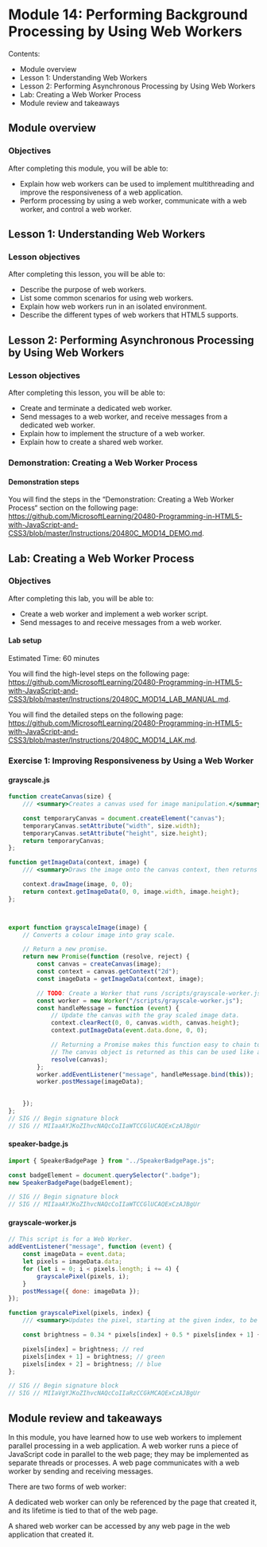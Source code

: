 Module 14: Performing Background Processing by Using Web Workers
===
Contents:
- Module overview
- Lesson 1:	Understanding Web Workers
- Lesson 2:	Performing Asynchronous Processing by Using Web Workers
- Lab:	Creating a Web Worker Process
- Module review and takeaways

## Module overview
### Objectives
After completing this module, you will be able to:
- Explain how web workers can be used to implement multithreading and improve the responsiveness of a web 
application.
- Perform processing by using a web worker, communicate with a web worker, and control a web worker.

## Lesson 1: Understanding Web Workers
### Lesson objectives
After completing this lesson, you will be able to:
- Describe the purpose of web workers.
- List some common scenarios for using web workers.
- Explain how web workers run in an isolated environment.
- Describe the different types of web workers that HTML5 supports.

## Lesson 2: Performing Asynchronous Processing by Using Web Workers
### Lesson objectives
After completing this lesson, you will be able to:
- Create and terminate a dedicated web worker.
- Send messages to a web worker, and receive messages from a dedicated web worker.
- Explain how to implement the structure of a web worker.
- Explain how to create a shared web worker.

### Demonstration: Creating a Web Worker Process
#### Demonstration steps
You will find the steps in the “Demonstration: Creating a Web Worker Process“ section on the following page: 
https://github.com/MicrosoftLearning/20480-Programming-in-HTML5-with-JavaScript-and-CSS3/blob/master/Instructions/20480C_MOD14_DEMO.md.

## Lab: Creating a Web Worker Process
### Objectives
After completing this lab, you will be able to:
- Create a web worker and implement a web worker script.
- Send messages to and receive messages from a web worker.

#### Lab setup
Estimated Time: 60 minutes

You will find the high-level steps on the following page: 
https://github.com/MicrosoftLearning/20480-Programming-in-HTML5-with-JavaScript-and-CSS3/blob/master/Instructions/20480C_MOD14_LAB_MANUAL.md.

You will find the detailed steps on the following page: 
https://github.com/MicrosoftLearning/20480-Programming-in-HTML5-with-JavaScript-and-CSS3/blob/master/Instructions/20480C_MOD14_LAK.md.

### Exercise 1: Improving Responsiveness by Using a Web Worker
#### grayscale.js
``` jsx
function createCanvas(size) {
    /// <summary>Creates a canvas used for image manipulation.</summary>

    const temporaryCanvas = document.createElement("canvas");
    temporaryCanvas.setAttribute("width", size.width);
    temporaryCanvas.setAttribute("height", size.height);
    return temporaryCanvas;
};

function getImageData(context, image) {
    /// <summary>Draws the image onto the canvas context, then returns the resulting image data.</summary>

    context.drawImage(image, 0, 0);
    return context.getImageData(0, 0, image.width, image.height);
};



export function grayscaleImage(image) {
    // Converts a colour image into gray scale.

    // Return a new promise.
    return new Promise(function (resolve, reject) {   
        const canvas = createCanvas(image);
        const context = canvas.getContext("2d");
        const imageData = getImageData(context, image);

        // TODO: Create a Worker that runs /scripts/grayscale-worker.js
        const worker = new Worker("/scripts/grayscale-worker.js");
        const handleMessage = function (event) {
            // Update the canvas with the gray scaled image data.
            context.clearRect(0, 0, canvas.width, canvas.height);
            context.putImageData(event.data.done, 0, 0);

            // Returning a Promise makes this function easy to chain together with other deferred operations.
            // The canvas object is returned as this can be used like an image.
            resolve(canvas);
        };
        worker.addEventListener("message", handleMessage.bind(this));
        worker.postMessage(imageData);

       
    });
};
// SIG // Begin signature block
// SIG // MIIaaAYJKoZIhvcNAQcCoIIaWTCCGlUCAQExCzAJBgUr
```
#### speaker-badge.js
``` jsx
import { SpeakerBadgePage } from "../SpeakerBadgePage.js";

const badgeElement = document.querySelector(".badge");
new SpeakerBadgePage(badgeElement);

// SIG // Begin signature block
// SIG // MIIaaAYJKoZIhvcNAQcCoIIaWTCCGlUCAQExCzAJBgUr
```
#### grayscale-worker.js 
``` jsx
// This script is for a Web Worker.
addEventListener("message", function (event) {
    const imageData = event.data;
    let pixels = imageData.data;
    for (let i = 0; i < pixels.length; i += 4) {
        grayscalePixel(pixels, i);
    }
    postMessage({ done: imageData });
});

function grayscalePixel(pixels, index) {
    /// <summary>Updates the pixel, starting at the given index, to be gray scale.</summary>

    const brightness = 0.34 * pixels[index] + 0.5 * pixels[index + 1] + 0.16 * pixels[index + 2];

    pixels[index] = brightness; // red
    pixels[index + 1] = brightness; // green
    pixels[index + 2] = brightness; // blue
};

// SIG // Begin signature block
// SIG // MIIaVgYJKoZIhvcNAQcCoIIaRzCCGkMCAQExCzAJBgUr
```

## Module review and takeaways
In this module, you have learned how to use web workers to implement parallel processing in a web application. 
A web worker runs a piece of JavaScript code in parallel to the web page; they may be implemented as separate 
threads or processes. A web page communicates with a web worker by sending and receiving messages.

There are two forms of web worker:

A dedicated web worker can only be referenced by the page that created it, and its lifetime is tied to that 
of the web page.

A shared web worker can be accessed by any web page in the web application that created it.

